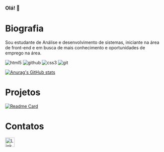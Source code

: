 ### Olá! 👋

# Biografia

Sou estudante de Análise e desenvolvimento de sistemas, iniciante na área de front-end e em busca de mais conhecimento e oportunidades de emprego na área.

![html5](https://img.shields.io/badge/HTML5-E34F26?style=for-the-badge&logo=html5&logoColor=white)
![github](https://img.shields.io/badge/GitHub-100000?style=for-the-badge&logo=github&logoColor=white)
![css3](https://img.shields.io/badge/CSS3-1572B6?style=for-the-badge&logo=css3&logoColor=white)
![git](https://img.shields.io/badge/GIT-E44C30?style=for-the-badge&logo=git&logoColor=white)

[![Anurag's GitHub stats](https://github-readme-stats.vercel.app/api?username=andreytvc&theme=dark)](https://github.com/anuraghazra/github-readme-stats)

# Projetos

[![Readme Card](https://github-readme-stats.vercel.app/api/pin/?username=andreytvc&repo=andreytvc.github.io)](https://github.com/anuraghazra/github-readme-stats)

# Contatos

[<img src='https://img.shields.io/badge/LinkedIn-0077B5?style=for-the-badge&logo=linkedin&logoColor=white' Alt='Linkedin' height='30'>](linkedin.com/in/andrey-couto-849a67258/)
